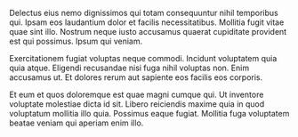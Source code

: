 Delectus eius nemo dignissimos qui totam consequuntur nihil temporibus qui. Ipsam eos laudantium dolor et facilis necessitatibus. Mollitia fugit vitae quae sint illo. Nostrum neque iusto accusamus quaerat cupiditate provident est qui possimus. Ipsum qui veniam.
 Exercitationem fugiat voluptas neque commodi. Incidunt voluptatem quia quia atque. Eligendi recusandae nisi fuga nihil voluptas non. Enim accusamus ut. Et dolores rerum aut sapiente eos facilis eos corporis.
 Et eum et quos doloremque est quae magni cumque qui. Ut inventore voluptate molestiae dicta id sit. Libero reiciendis maxime quia in quod voluptatum mollitia illo quia. Possimus eaque fugiat. Mollitia fuga voluptatem beatae veniam qui aperiam enim illo.